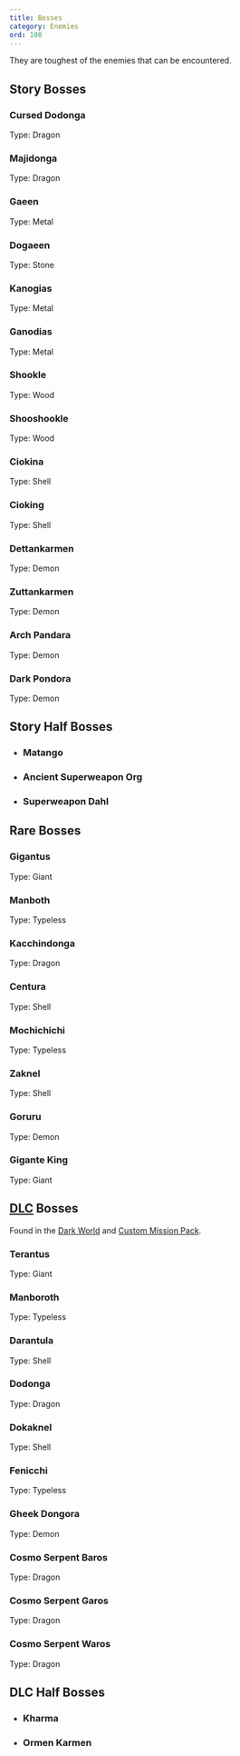 ```yaml
---
title: Bosses
category: Enemies
ord: 100
---
```


They are toughest of the enemies that can be encountered.

<section id="story-bosses">

## Story Bosses

<section id="cursed-dodonga">

### Cursed Dodonga

Type: Dragon

</section>

<section id="majidonga">

### Majidonga

Type: Dragon

</section>

<section id="gaeen">

### Gaeen

Type: Metal

</section>

<section id="dogaeen">

### Dogaeen

Type: Stone

</section>

<section id="kanogias">

### Kanogias

Type: Metal

</section>

<section id="ganodias">

### Ganodias

Type: Metal

</section>

<section id="shookle">

### Shookle

Type: Wood

</section>

<section id="shooshookle">

### Shooshookle

Type: Wood

</section>

<section id="ciokina">

### Ciokina

Type: Shell

</section>

<section id="cioking">

### Cioking

Type: Shell

</section>

<section id="dettankarmen">

### Dettankarmen

Type: Demon

</section>

<section id="zuttankarmen">

### Zuttankarmen

Type: Demon

</section>

<section id="arch-pandara">

### Arch Pandara

Type: Demon

</section>

<section id="dark-pondora">

### Dark Pondora

Type: Demon

</section>

</section>

<section id="story-half-bosses">

## Story Half Bosses

- ### Matango

- ### Ancient Superweapon Org

- ### Superweapon Dahl

</section>

<section id="rare-bosses">

## Rare Bosses

<section id="gigantus">

### Gigantus

Type: Giant

</section>

<section id="manboth">

### Manboth

Type: Typeless

</section>

<section id="kacchindonga">

### Kacchindonga

Type: Dragon

</section>

<section id="centura">

### Centura

Type: Shell

</section>

<section id="mochichichi">

### Mochichichi

Type: Typeless

</section>

<section id="zaknel">

### Zaknel

Type: Shell

</section>

<section id="goruru">

### Goruru

Type: Demon

</section>

<section id="gigante-king">

### Gigante King

Type: Giant

</section>

</section>

<section id="dlc-bosses">

## [DLC](./quests#dlc) Bosses

Found in the [Dark World](./quests#dark-world) and [Custom Mission Pack](./quests#custom-mission-pack).

<section id="terantus">

### Terantus

Type: Giant

</section>

<section id="manboroth">

### Manboroth

Type: Typeless

</section>

<section id="darantula">

### Darantula

Type: Shell

</section>

<section id="dodonga">

### Dodonga

Type: Dragon

</section>

<section id="dokaknel">

### Dokaknel

Type: Shell

</section>

<section id="fenicchi">

### Fenicchi

Type: Typeless

</section>

<section id="gheek-dongora">

### Gheek Dongora

Type: Demon

</section>

<section id="cosmo-serpent-baros">

### Cosmo Serpent Baros

Type: Dragon

</section>

<section id="cosmo-serpent-garos">

### Cosmo Serpent Garos

Type: Dragon


</section>

<section id="cosmo-serpent-waros">

### Cosmo Serpent Waros

Type: Dragon

</section>

</section>

<section id="dlc-half-bosses">

## DLC Half Bosses

- ### Kharma

- ### Ormen Karmen

</section>
